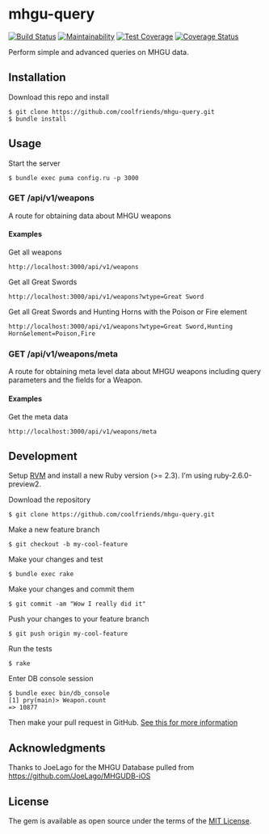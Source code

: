 # mhgu-query
[![Build Status](https://travis-ci.com/coolfriends/mhgu-query.svg?branch=master)](https://travis-ci.com/coolfriends/mhgu-query)
[![Maintainability](https://api.codeclimate.com/v1/badges/4332a11f04a700af1e41/maintainability)](https://codeclimate.com/github/coolfriends/mhgu-query/maintainability)
[![Test Coverage](https://api.codeclimate.com/v1/badges/4332a11f04a700af1e41/test_coverage)](https://codeclimate.com/github/coolfriends/mhgu-query/test_coverage)
[![Coverage Status](https://coveralls.io/repos/github/coolfriends/mhgu-query/badge.svg?branch=master)](https://coveralls.io/github/coolfriends/mhgu-query?branch=master)


Perform simple and advanced queries on MHGU data.

## Installation
Download this repo and install

    $ git clone https://github.com/coolfriends/mhgu-query.git
    $ bundle install

## Usage
Start the server

    $ bundle exec puma config.ru -p 3000
    
### GET /api/v1/weapons
A route for obtaining data about MHGU weapons
#### Examples
Get all weapons

    http://localhost:3000/api/v1/weapons
    
Get all Great Swords

    http://localhost:3000/api/v1/weapons?wtype=Great Sword

Get all Great Swords and Hunting Horns with the Poison or Fire element

    http://localhost:3000/api/v1/weapons?wtype=Great Sword,Hunting Horn&element=Poison,Fire

### GET /api/v1/weapons/meta
A route for obtaining meta level data about MHGU weapons including query parameters and the fields for a Weapon.

#### Examples
Get the meta data

    http://localhost:3000/api/v1/weapons/meta

## Development
Setup [RVM](https://rvm.io/) and install a new Ruby version (>= 2.3).
I'm using ruby-2.6.0-preview2.

Download the repository

    $ git clone https://github.com/coolfriends/mhgu-query.git

Make a new feature branch

    $ git checkout -b my-cool-feature

Make your changes and test

    $ bundle exec rake

Make your changes and commit them

    $ git commit -am "Wow I really did it"

Push your changes to your feature branch

    $ git push origin my-cool-feature
    
Run the tests

    $ rake
    
Enter DB console session

    $ bundle exec bin/db_console
    [1] pry(main)> Weapon.count
    => 10877

Then make your pull request in GitHub.
[See this for more information](https://yangsu.github.io/pull-request-tutorial/)

## Acknowledgments
Thanks to JoeLago for the MHGU Database pulled from https://github.com/JoeLago/MHGUDB-iOS

## License

The gem is available as open source under the terms of the [MIT License](https://opensource.org/licenses/MIT).
